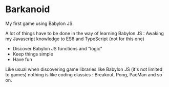 # Barkanoid

My first game using Babylon JS.

A lot of things have to be done in the way of learning Babylon JS : 
Awaking my Javascript knowledge to ES6 and TypeScript (not for this one)
  * Discover Babylon JS functions and "logic"
  * Keep things simple
  * Have fun

Like usual when discovering game libraries like Babylon JS (it's not limited to games) nothing is like coding classics : Breakout, Pong, PacMan and so on.

